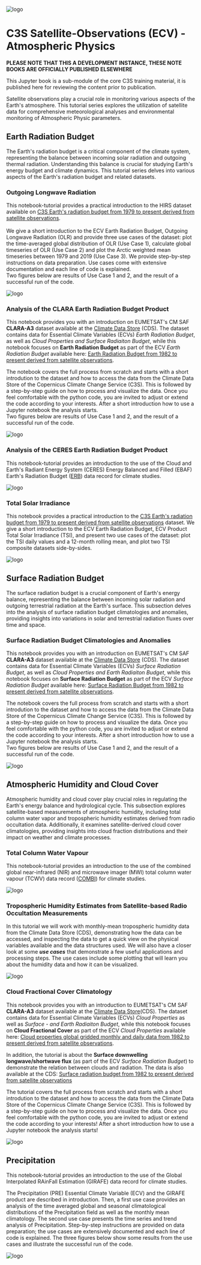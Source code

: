 ![logo](https://climate.copernicus.eu/sites/default/files/2025-03/logoline_c3s.png)

# C3S Satellite-Observations (ECV) - Atmospheric Physics

**PLEASE NOTE THAT THIS A DEVELOPMENT INSTANCE, THESE NOTE BOOKS ARE OFFICIALLY PUBLISHED ELSEWHERE**

This Jupyter book is a sub-module of the core C3S training material, it is published here for reviewing the
content prior to publication.

Satellite observations play a crucial role in monitoring various aspects of the Earth's atmosphere. This tutorial series explores the utilization of satellite data for comprehensive meteorological analyses and environmental monitoring of Atmospheric Physic parameters. 

## Earth Radiation Budget

The Earth's radiation budget is a critical component of the climate system, representing the balance between incoming solar radiation and outgoing thermal radiation. Understanding this balance is crucial for studying Earth's energy budget and climate dynamics. This tutorial series delves into various aspects of the Earth's radiation budget and related datasets.

### Outgoing Longwave Radiation

This notebook-tutorial provides a practical introduction to the HIRS dataset available on
[C3S Earth's radiation budget from 1979 to present derived from satellite observations](https://cds.climate.copernicus.eu/cdsapp#!/dataset/satellite-earth-radiation-budget?tab=overview).  
<br>
We give a short introduction to the ECV Earth Radiation Budget, Outgoing Longwave Radiation (OLR) and provide three use cases of the dataset: plot the time-averaged global distribution of OLR (Use Case 1), calculate global timeseries of OLR (Use Case 2) and plot the Arctic weighted mean timeseries between 1979 and 2019 (Use Case 3).
We provide step-by-step instructions on data preparation. Use cases come with extensive documentation and each line of code is explained.  
Two figures below are results of Use Case 1 and 2, and the result of a successful run of the code.

![logo](./img/hirs_olr_banner.png)


### Analysis of the CLARA Earth Radiation Budget Product

This notebook provides you with an introduction on EUMETSAT's CM SAF **CLARA-A3** dataset available at the [Climate Data Store](https://cds.climate.copernicus.eu/#!/home) (CDS). The dataset contains data for Essential Climate Variables (ECVs) _Earth Radiation Budget_, as well as _Cloud Properties and Surface Radiaiton Budget_, while this notebook focuses on **Earth Radiation Budget** as part of the ECV _Earth Radiation Budget_ available here: [Earth Radiation Budget from 1982 to present derived from satellite observations](https://cds.climate.copernicus.eu/cdsapp#!/dataset/satellite-earth-radiation-budget?tab=overview).

The notebook covers the full process from scratch and starts with a short introdution to the dataset and how to access the data from the Climate Data Store of the Copernicus Climate Change Service (C3S). This is followed by a step-by-step guide on how to process and visualize the data. Once you feel comfortable with the python code, you are invited to adjust or extend the code according to your interests. After a short introduction how to use a Jupyter notebook the analysis starts.<br>
Two figures below are results of Use Case 1 and 2, and the result of a successful run of the code.

![logo](./img/erb-clara-climatologies.png)

### Analysis of the CERES Earth Radiation Budget Product

This notebook-tutorial provides an introduction to the use of the
Cloud and Earth's Radiant Energy System (CERES) Energy Balanced and Filled (EBAF) Earth's Radiation Budget ([ERB](https://cds.climate.copernicus.eu/cdsapp#!/dataset/satellite-earth-radiation-budget?tab=overview)) data record
for climate studies.

![logo](./img/erb-ceres.png)

### Total Solar Irradiance

This notebook provides a practical introduction to the
[C3S Earth's radiation budget from 1979 to present derived from satellite observations](https://cds.climate.copernicus.eu/cdsapp#!/dataset/satellite-earth-radiation-budget?tab=overview)
dataset.
We give a short introduction to the ECV Earth Radiation Budget, ECV Product Total Solar Irradiance (TSI), and present two use cases of the dataset: plot the TSI daily values and a 12-month rolling mean, and plot two TSI composite datasets side-by-sides.

![logo](./img/TSI_composite.png)

## Surface Radiation Budget

The surface radiation budget is a crucial component of Earth's energy balance, representing the balance between incoming solar radiation and outgoing terrestrial radiation at the Earth's surface. This subsection delves into the analysis of surface radiation budget climatologies and anomalies, providing insights into variations in solar and terrestrial radiation fluxes over time and space.

### Surface Radiation Budget Climatologies and Anomalies

This notebook provides you with an introduction on EUMETSAT's CM SAF **CLARA-A3** dataset available at the [Climate Data Store](https://cds.climate.copernicus.eu/#!/home) (CDS). The dataset contains data for Essential Climate Variables (ECVs) _Surface Radiation Budget_, as well as _Cloud Properties and Earth Radiaiton Budget_, while this notebook focuses on **Surface Radiation Budget** as part of the ECV _Surface Radiation Budget_ available here: [Surface Radiation Budget from 1982 to present derived from satellite observations](https://cds.climate.copernicus.eu/cdsapp#!/dataset/satellite-surface-radiation-budget?tab=overview).

The notebook covers the full process from scratch and starts with a short introdution to the dataset and how to access the data from the Climate Data Store of the Copernicus Climate Change Service (C3S). This is followed by a step-by-step guide on how to process and visualize the data. Once you feel comfortable with the python code, you are invited to adjust or extend the code according to your interests. After a short introduction how to use a Jupyter notebook the analysis starts.<br>
Two figures below are results of Use Case 1 and 2, and the result of a successful run of the code.

![logo](./img/srb-climatology-and-anomaly-banner.png)

## Atmospheric Humidity and Cloud Cover

Atmospheric humidity and cloud cover play crucial roles in regulating the Earth's energy balance and hydrological cycle. This subsection explores satellite-based measurements of atmospheric humidity, including total column water vapor and tropospheric humidity estimates derived from radio occultation data. Additionally, it examines satellite-derived cloud cover climatologies, providing insights into cloud fraction distributions and their impact on weather and climate processes.

### Total Column Water Vapour

This notebook-tutorial provides an introduction to the use of the
combined global near-infrared (NIR) and microwave imager (MWI) total column water vapour (TCWV) data record ([COMBI](https://cds.climate.copernicus.eu/cdsapp#!/dataset/satellite-total-column-water-vapour-land-ocean?tab=overview))
for climate studies.

![logo](./img/wv-combi_banner.png)

### Tropospheric Humidity Estimates from Satellite-based Radio Occultation Measurements

In this tutorial we will work with monthly-mean tropospheric humidity data from the Climate Data Store (CDS), demonstrating how the data can be accessed, and inspecting the data to get a quick view on the physical variables available and the data structures used. We will also have a closer look at some **_use cases_** that demonstrate a few useful applications and processing steps. The use cases include some plotting that will learn you about the humidity data and how it can be visualized.

![logo](./img/Humidity_est.png)

### Cloud Fractional Cover Climatology

This notebook provides you with an introduction to EUMETSAT's CM SAF **CLARA-A3** dataset available at the [Climate Data Store](https://cds.climate.copernicus.eu/#!/home)(CDS). The dataset contains data for Essential Climate Variables (ECVs) _Cloud Properties_ as well as _Surface - and Earth Radiaiton Budget_, while this notebook focuses on **Cloud Fractional Cover** as part of the ECV _Cloud Properties_ available here: [Cloud properties global gridded monthly and daily data from 1982 to present derived from satellite observations](https://cds.climate.copernicus.eu/cdsapp#!/dataset/satellite-cloud-properties?tab=overview).

In addition, the tutorial is about the **Surface downwelling longwave/shortwave flux** (as part of the ECV _Surface Radiation Budget_) to demonstrate the relation between clouds and radiation. The data is also available at the CDS: [Surface radiation budget from 1982 to present derived from satellite observations](https://cds.climate.copernicus.eu/cdsapp#!/dataset/satellite-cloud-properties?tab=overview)

The tutorial covers the full process from scratch and starts with a short introdution to the dataset and how to access the data from the Climate Data Store of the Copernicus Climate Change Service (C3S). This is followed by a step-by-step guide on how to process and visualize the data. Once you feel comfortable with the python code, you are invited to adjust or extend the code according to your interests! After a short introduction how to use a Jupyter notebook the analysis starts!

![logo](./img/cloud-cover-overview.png)

## Precipitation

This notebook-tutorial provides an introduction to the use of the Global Interpolated RAinFall Estimation (GIRAFE) data record for climate studies.

The Precipitation (PRE) Essential Climate Variable (ECV) and the GIRAFE product are described in introduction. Then, a first use case provides an analysis of the time averaged global and seasonal climatological distributions of the Precipitation field as well as the monthly mean climatology. The second use case presents the time series and trend analysis of Precipitation. Step-by-step instructions are provided on data preparation; the use cases are extensively documented and each line of code is explained.
The three figures below show some results from the use cases and illustrate the successful run of the code.

![logo](./img/Precipitation.png)


